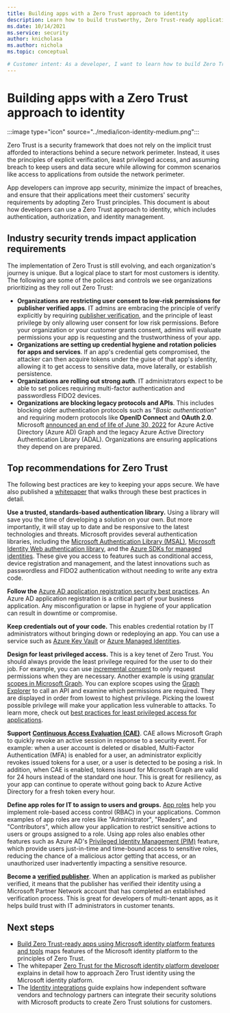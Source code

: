 ```yaml
---
title: Building apps with a Zero Trust approach to identity
description: Learn how to build trustworthy, Zero Trust-ready applications with secure authentication and authorization.
ms.date: 10/14/2021
ms.service: security
author: knicholasa
ms.author: nichola
ms.topic: conceptual

# Customer intent: As a developer, I want to learn how to build Zero Trust-compliant apps using Microsoft identity platform features, so I can ensure that my applications are trustworthy and more secure.
---
```


# Building apps with a Zero Trust approach to identity

:::image type="icon" source="../media/icon-identity-medium.png":::

Zero Trust is a security framework that does not rely on the implicit trust afforded to interactions behind a secure network perimeter. Instead, it uses the principles of explicit verification, least privileged access, and assuming breach to keep users and data secure while allowing for common scenarios like access to applications from outside the network perimeter.

App developers can improve app security, minimize the impact of breaches, and ensure that their applications meet their customers' security requirements by adopting Zero Trust principles. This document is about how developers can use a Zero Trust approach to identity, which includes authentication, authorization, and identity management.

## Industry security trends impact application requirements

The implementation of Zero Trust is still evolving, and each organization's journey is unique. But a logical place to start for most customers is identity. The following are some of the polices and controls we see organizations prioritizing as they roll out Zero Trust:

- **Organizations are restricting user consent to low-risk permissions for publisher verified apps**. IT admins are embracing the principle of verify explicitly by requiring  [publisher verification](/azure/active-directory/develop/publisher-verification-overview), and the principle of least privilege by only allowing user consent for low risk permissions. Before your organization or your customer grants consent, admins will evaluate permissions your app is requesting and the trustworthiness of your app.
- **Organizations are setting up credential hygiene and rotation policies for apps and services**. If an app's credential gets compromised, the attacker can then acquire tokens under the guise of that app's identity, allowing it to get access to sensitive data, move laterally, or establish persistence.
- **Organizations are rolling out strong auth**. IT administrators expect to be able to set polices requiring multi-factor authentication and passwordless FIDO2 devices.
- **Organizations are blocking legacy protocols and APIs**. This includes blocking older authentication protocols such as "*Basic authentication*" and requiring modern protocols like **OpenID Connect** and **OAuth 2.0**. Microsoft [announced an end of life of June 30, 2022](https://techcommunity.microsoft.com/t5/azure-active-directory-identity/update-your-applications-to-use-microsoft-authentication-library/ba-p/1257363) for Azure Active Directory (Azure AD) Graph and the legacy Azure Active Directory Authentication Library (ADAL). Organizations are ensuring applications they depend on are prepared.

## Top recommendations for Zero Trust

The following best practices are key to keeping your apps secure. We have also published a [whitepaper](https://www.microsoft.com/security/content-library/Search?SearchDataFor=OJZgGWbHnB3Ll5hblDBugaEMQAchNfvkzk5X5AmPM4tK43NHpbF5%2Bky%2Fnuivl7plZz89b%2FuLMMZsMqKeYbhPPw%3D%3D&IsKeywordSearch=evXIpssXVY6lIm6X2K9ieA%3D%3D) that walks through these best practices in detail.

**Use a trusted, standards-based authentication library.** Using a library will save you the time of developing a solution on your own. But more importantly, it will stay up to date and be responsive to the latest technologies and threats. Microsoft provides several authentication libraries, including the [Microsoft Authentication Library (MSAL)](/azure/active-directory/develop/msal-overview), [Microsoft Identity Web authentication library](/azure/active-directory/develop/microsoft-identity-web), and the [Azure SDKs for managed identities](/azure/active-directory/managed-identities-azure-resources/qs-configure-sdk-windows-vm#azure-sdks-with-managed-identities-for-azure-resources-support). These give you access to features such as conditional access, device registration and management, and the latest innovations such as passwordless and FIDO2 authentication without needing to write any extra code.

**Follow the** [Azure AD application registration security best practices](/azure/active-directory/develop/security-best-practices-for-app-registration). An Azure AD application registration is a critical part of your business application. Any misconfiguration or lapse in hygiene of your application can result in downtime or compromise.

**Keep credentials out of your code.** This enables credential rotation by IT administrators without bringing down or redeploying an app. You can use a service such as [Azure Key Vault](/azure/key-vault/general/authentication-fundamentals) or [Azure Managed Identities](/azure/active-directory/managed-identities-azure-resources/overview).

**Design for least privileged access.** This is a key tenet of Zero Trust. You should always provide the least privilege required for the user to do their job. For example, you can use [incremental consent](/azure/active-directory/azuread-dev/azure-ad-endpoint-comparison#incremental-and-dynamic-consent) to only request permissions when they are necessary. Another example is using [granular scopes in Microsoft Graph](/graph/permissions-reference). You can explore scopes using the [Graph Explorer](https://developer.microsoft.com/graph/graph-explorer) to call an API and examine which permissions are required. They are displayed in order from lowest to highest privilege. Picking the lowest possible privilege will make your application less vulnerable to attacks. To learn more, check out [best practices for least privileged access for applications](/azure/active-directory/develop/secure-least-privileged-access).

**Support** [**Continuous Access Evaluation (CAE)**](/azure/active-directory/develop/app-resilience-continuous-access-evaluation). CAE allows Microsoft Graph to quickly revoke an active session in response to a security event. For example: when a user account is deleted or disabled, Multi-Factor Authentication (MFA) is enabled for a user, an administrator explicitly revokes issued tokens for a user, or a user is detected to be posing a risk. In addition, when CAE is enabled, tokens issued for Microsoft Graph are valid for 24 hours instead of the standard one hour. This is great for resiliency, as your app can continue to operate without going back to Azure Active Directory for a fresh token every hour.

**Define app roles for IT to assign to users and groups.** [App roles](/azure/active-directory/develop/howto-add-app-roles-in-azure-ad-apps) help you implement role-based access control (RBAC) in your applications. Common examples of app roles are roles like &quot;Administrator&quot;, &quot;Readers&quot;, and &quot;Contributors&quot;, which allow your application to restrict sensitive actions to users or groups assigned to a role. Using app roles also enables other features such as Azure AD's [Privileged Identity Management (PIM)](/azure/active-directory/privileged-identity-management/pim-configure) feature, which provide users just-in-time and time-bound access to sensitive roles, reducing the chance of a malicious actor getting that access, or an unauthorized user inadvertently impacting a sensitive resource.

**Become a** [**verified publisher**](/azure/active-directory/develop/publisher-verification-overview). When an application is marked as publisher verified, it means that the publisher has verified their identity using a Microsoft Partner Network account that has completed an established verification process. This is great for developers of multi-tenant apps, as it helps build trust with IT administrators in customer tenants.

## Next steps

- [Build Zero Trust-ready apps using Microsoft identity platform features and tools](/azure/active-directory/develop/zero-trust-for-developers) maps features of the Microsoft identity platform to the principles of Zero Trust.
- The whitepaper [Zero Trust for the Microsoft identity platform developer](https://www.microsoft.com/en-us/security/content-library/Search?SearchDataFor=XmDgC%2FXXo5ndDfaIogpzN3z%2Fk1ngyHFPmYSECF7K%2BxkCQz8%2FBWMp63X38SzsMdhQNDBlSiHOdG9fQ59C%2FKTbpw%3D%3D&IsKeywordSearch=evXIpssXVY6lIm6X2K9ieA%3D%3D) explains in detail how to approach Zero Trust identity using the Microsoft identity platform.
- The [Identity integrations](../integrate/identity.md) guide explains how independent software vendors and technology partners can integrate their security solutions with Microsoft products to create Zero Trust solutions for customers.
